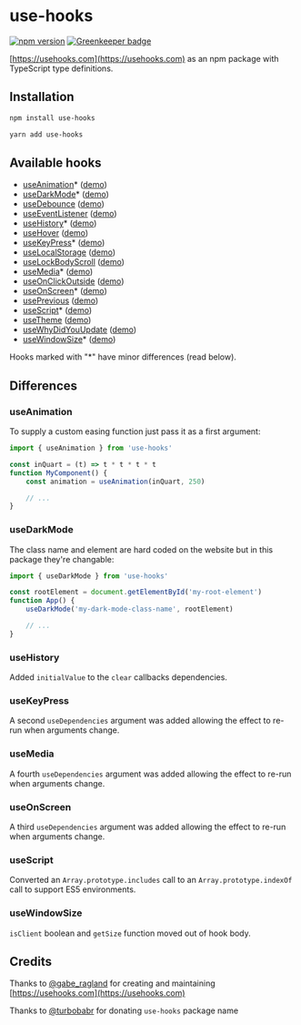 # use-hooks

[![npm version](https://badge.fury.io/js/use-hooks.svg)](https://www.npmjs.com/package/use-hooks) [![Greenkeeper badge](https://badges.greenkeeper.io/dimitarnestorov/use-hooks.svg)](https://greenkeeper.io/)

[https://usehooks.com](https://usehooks.com) as an npm package with TypeScript type definitions.

## Installation

```sh
npm install use-hooks
```

```sh
yarn add use-hooks
```

## Available hooks
- [useAnimation](https://usehooks.com/useAnimation/)\* ([demo](https://codesandbox.io/s/7j04olj760))
- [useDarkMode](https://usehooks.com/useDarkMode/)\* ([demo](https://codesandbox.io/s/40m8ovpzr7))
- [useDebounce](https://usehooks.com/useDebounce/) ([demo](https://codesandbox.io/s/91lo30r4wo))
- [useEventListener](https://usehooks.com/useEventListener/) ([demo](https://codesandbox.io/s/x7x3w7w3y4))
- [useHistory](https://usehooks.com/useHistory/)\* ([demo](https://codesandbox.io/s/5382vkz054))
- [useHover](https://usehooks.com/useHover/) ([demo](https://codesandbox.io/s/8lj6jpn3o9))
- [useKeyPress](https://usehooks.com/useKeyPress/)\* ([demo](https://codesandbox.io/s/jyml5p003))
- [useLocalStorage](https://usehooks.com/useLocalStorage/) ([demo](https://codesandbox.io/s/q3q2nn21j6))
- [useLockBodyScroll](https://usehooks.com/useLockBodyScroll/) ([demo](https://codesandbox.io/s/vq0wz0y87l))
- [useMedia](https://usehooks.com/useMedia/)\* ([demo](https://codesandbox.io/s/xlln407mz4))
- [useOnClickOutside](https://usehooks.com/useOnClickOutside/) ([demo](https://codesandbox.io/s/rrqrvy13yq))
- [useOnScreen](https://usehooks.com/useOnScreen/)\* ([demo](https://codesandbox.io/s/j21q4m6l85))
- [usePrevious](https://usehooks.com/usePrevious/) ([demo](https://codesandbox.io/s/34llmr78x1))
- [useScript](https://usehooks.com/useScript/)\* ([demo](https://codesandbox.io/s/k9lv484n4o))
- [useTheme](https://usehooks.com/useTheme/) ([demo](https://codesandbox.io/s/zy4l76ozm))
- [useWhyDidYouUpdate](https://usehooks.com/useWhyDidYouUpdate/) ([demo](https://codesandbox.io/s/kx0p932lpr))
- [useWindowSize](https://usehooks.com/useWindowSize/)\* ([demo](https://codesandbox.io/s/6j22r2y623))

Hooks marked with "\*" have minor differences (read below).

## Differences

### useAnimation

To supply a custom easing function just pass it as a first argument:

```javascript
import { useAnimation } from 'use-hooks'

const inQuart = (t) => t * t * t * t
function MyComponent() {
	const animation = useAnimation(inQuart, 250)

	// ...
}
```

### useDarkMode

The class name and element are hard coded on the website but in this package they're changable:

```javascript
import { useDarkMode } from 'use-hooks'

const rootElement = document.getElementById('my-root-element')
function App() {
	useDarkMode('my-dark-mode-class-name', rootElement)

	// ...
}
```

### useHistory

Added `initialValue` to the `clear` callbacks dependencies.

### useKeyPress

A second `useDependencies` argument was added allowing the effect to re-run when arguments change.

### useMedia

A fourth `useDependencies` argument was added allowing the effect to re-run when arguments change.

### useOnScreen

A third `useDependencies` argument was added allowing the effect to re-run when arguments change.

### useScript

Converted an `Array.prototype.includes` call to an `Array.prototype.indexOf` call to support ES5 environments.

### useWindowSize

`isClient` boolean and `getSize` function moved out of hook body.

## Credits
Thanks to [@gabe_ragland](https://twitter.com/gabe_ragland) for creating and maintaining [https://usehooks.com](https://usehooks.com)

Thanks to [@turbobabr](https://github.com/turbobabr) for donating `use-hooks` package name
